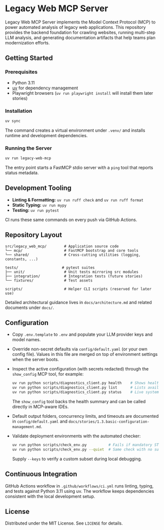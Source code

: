 # Legacy Web MCP Server

Legacy Web MCP Server implements the Model Context Protocol (MCP) to power automated analysis of legacy web applications. This repository provides the backend foundation for crawling websites, running multi-step LLM analysis, and generating documentation artifacts that help teams plan modernization efforts.

## Getting Started

### Prerequisites

- Python 3.11
- [uv](https://github.com/astral-sh/uv) for dependency management
- Playwright browsers (`uv run playwright install` will install them later stories)

### Installation

```bash
uv sync
```

The command creates a virtual environment under `.venv/` and installs runtime and development dependencies.

### Running the Server

```bash
uv run legacy-web-mcp
```

The entry point starts a FastMCP stdio server with a `ping` tool that reports status metadata.

## Development Tooling

- **Linting & Formatting:** `uv run ruff check` and `uv run ruff format`
- **Static Typing:** `uv run mypy`
- **Testing:** `uv run pytest`

CI runs these same commands on every push via GitHub Actions.

## Repository Layout

```
src/legacy_web_mcp/        # Application source code
└── mcp/                   # FastMCP bootstrap and core tools
└── shared/                # Cross-cutting utilities (logging, constants, ...)

tests/                    # pytest suites
├── unit/                  # Unit tests mirroring src modules
├── integration/           # Integration tests (future stories)
└── fixtures/              # Test assets

scripts/                   # Helper CLI scripts (reserved for later use)
```

Detailed architectural guidance lives in `docs/architecture.md` and related documents under `docs/`.

## Configuration

- Copy `.env.template` to `.env` and populate your LLM provider keys and model names.
- Override non-secret defaults via `config/default.yaml` (or your own config file). Values in this file are merged on top of environment settings when the server boots.
- Inspect the active configuration (with secrets redacted) through the `show_config` MCP tool, for example:

  ```bash
  uv run python scripts/diagnostics_client.py health    # Shows health and config summary
  uv run python scripts/diagnostics_client.py list      # Lists available tools/resources
  uv run python scripts/diagnostics_client.py status    # Live system metrics
  ```

  The `show_config` tool backs the health summary and can be called directly in MCP-aware IDEs.

- Default output folders, concurrency limits, and timeouts are documented in `config/default.yaml` and `docs/stories/1.3.basic-configuration-management.md`.
- Validate deployment environments with the automated checker:

  ```bash
  uv run python scripts/check_env.py          # Fails if mandatory STEP/LLM keys are missing
  uv run python scripts/check_env.py --quiet  # Same check with no success output
  ```

  Supply `--keys` to verify a custom subset during local debugging.

## Continuous Integration

GitHub Actions workflow in `.github/workflows/ci.yml` runs linting, typing, and tests against Python 3.11 using uv. The workflow keeps dependencies consistent with the local development setup.

## License

Distributed under the MIT License. See `LICENSE` for details.
